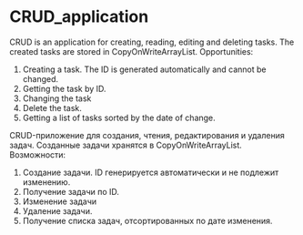 # CRUD_application
CRUD is an application for creating, reading, editing and deleting tasks.
The created tasks are stored in CopyOnWriteArrayList.
Opportunities:
1. Creating a task. The ID is generated automatically and cannot be changed.
2. Getting the task by ID.
3. Changing the task
4. Delete the task.
5. Getting a list of tasks sorted by the date of change.

CRUD-приложение для создания, чтения, редактирования и удаления задач. 
Созданные задачи хранятся в CopyOnWriteArrayList.
Возможности:
1. Создание задачи. ID генерируется автоматически и не подлежит изменению.
2. Получение задачи по ID.
3. Изменение задачи
4. Удаление задачи.
5. Получение списка задач, отсортированных по дате изменения.
